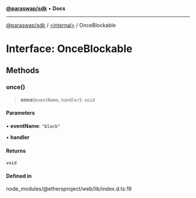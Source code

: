 [**@paraswap/sdk**](../../README.md) • **Docs**

***

[@paraswap/sdk](../../globals.md) / [\<internal\>](../README.md) / OnceBlockable

# Interface: OnceBlockable

## Methods

### once()

> **once**(`eventName`, `handler`): `void`

#### Parameters

• **eventName**: `"block"`

• **handler**

#### Returns

`void`

#### Defined in

node\_modules/@ethersproject/web/lib/index.d.ts:19
